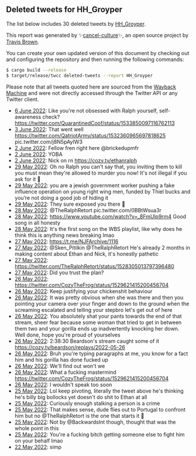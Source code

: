 ## Deleted tweets for HH_Groyper

The list below includes 30 deleted tweets by
[HH_Groyper](https://twitter.com/HH_Groyper).



This report was generated by ✨[cancel-culture](https://github.com/travisbrown/cancel-culture)✨,
an open source project by [Travis Brown](https://twitter.com/travisbrown).

You can create your own updated version of this document by checking out and configuring the
repository and then running the following commands:

```bash
$ cargo build --release
$ target/release/twcc deleted-tweets --report HH_Groyper
```

Please note that all tweets quoted here are sourced from the
[Wayback Machine](https://web.archive.org) and were not directly accessed through the Twitter API or
any Twitter client.

* [ 6 June 2022](https://web.archive.org/web/20220606165626/https://twitter.com/HH_Groyper/status/1533855257712902146): Like you're not obsessed with Ralph yourself, self-awareness check? https://twitter.com/QuarantinedCoof/status/1533850097116762113 <!--1533855257712902146-->
* [ 3 June 2022](https://web.archive.org/web/20220603102913/https://twitter.com/HH_Groyper/status/1532670638653153282): That went well  https://twitter.com/QatriotArmy/status/1532360965697818625  pic.twitter.com/j8N5pAyIW3 <!--1532670638653153282-->
* [ 2 June 2022](https://web.archive.org/web/20220602205716/https://twitter.com/HH_Groyper/status/1532466245404135425): Fellow fren right here  @brickedupmfr <!--1532466245404135425-->
* [ 2 June 2022](https://web.archive.org/web/20220602204309/https://twitter.com/HH_Groyper/status/1532462705541537795): YOBA <!--1532462705541537795-->
* [ 2 June 2022](https://web.archive.org/web/20220602182443/https://twitter.com/HH_Groyper/status/1532427899357253632): Nick on rn https://cozy.tv/ethanralph <!--1532427899357253632-->
* [29 May 2022](https://web.archive.org/web/20220529190832/https://twitter.com/HH_Groyper/status/1530989235540529153): Oh no Ralph you can't say that, you inviting them to kill you must mean they're allowed to murder you now! It's not illegal if you ask for it 🥴 <!--1530989235540529153-->
* [29 May 2022](https://web.archive.org/web/20220529185743/https://twitter.com/HH_Groyper/status/1530986720845520897): you are a jewish government worker pushing a fake influence operation on young right wing men, funded by Thiel bucks and you’re not doing a good job of hiding it <!--1530986720845520897-->
* [29 May 2022](https://web.archive.org/web/20220529154513/https://twitter.com/HH_Groyper/status/1530938081678860288): They sure exposed you there 🥴 <!--1530938081678860288-->
* [28 May 2022](https://web.archive.org/web/20220528182641/https://twitter.com/HH_Groyper/status/1530616499848749060): @TheRalphRetort  pic.twitter.com/0BBtWsua3r <!--1530616499848749060-->
* [28 May 2022](https://web.archive.org/web/20220528165145/https://twitter.com/HH_Groyper/status/1530592632191258624): https://www.youtube.com/watch?v=_8FmUlp9rm4  Good song in all honesty <!--1530592632191258624-->
* [28 May 2022](https://web.archive.org/web/20220528163834/https://twitter.com/HH_Groyper/status/1530589195177189377): It's the first song on the WBS playlist, like why does he think this is anything news breaking lmao <!--1530589195177189377-->
* [27 May 2022](https://web.archive.org/web/20220527201658/https://twitter.com/HH_Groyper/status/1530281810646732806): https://t.me/NJFArchive/1116 <!--1530281810646732806-->
* [27 May 2022](https://web.archive.org/web/20220527195732/https://twitter.com/HH_Groyper/status/1530277042071162880): @Sken_Pitilkin @TheRalphRetort He's already 2 months in making content about Ethan and Nick, it's honestly pathetic <!--1530277042071162880-->
* [27 May 2022](https://web.archive.org/web/20220527193026/https://twitter.com/HH_Groyper/status/1530270079480373251): https://twitter.com/TheRalphRetort/status/1528305013797396480 <!--1530270079480373251-->
* [27 May 2022](https://web.archive.org/web/20220527020934/https://twitter.com/HH_Groyper/status/1530008201491513348): Did you trust the plan? <!--1530008201491513348-->
* [26 May 2022](https://web.archive.org/web/20220526162756/https://twitter.com/HH_Groyper/status/1529861689318981632): https://twitter.com/CozyTheFrog/status/1529621415200456704 <!--1529861689318981632-->
* [26 May 2022](https://web.archive.org/web/20220526152142/https://twitter.com/HH_Groyper/status/1529840580326572032): Keep justifying your chickenshit behaviour <!--1529840580326572032-->
* [26 May 2022](https://web.archive.org/web/20220526150538/https://twitter.com/HH_Groyper/status/1529839643906146308): It was pretty obvious when she was there and then you pointing your camera over your finger and down to the ground when the screaming escalated and telling your stepbro let's get out of here <!--1529839643906146308-->
* [26 May 2022](https://web.archive.org/web/20220526145537/https://twitter.com/HH_Groyper/status/1529838441214746624): You absolutely shat your pants towards the end of that stream, sheer fear because some woman that tried to get in between them two and your gorilla ends up inadvertently knocking her down. Well done, hope you're proud of yourselves <!--1529838441214746624-->
* [26 May 2022](https://web.archive.org/web/20220526135051/https://twitter.com/HH_Groyper/status/1529822229910810629): 2:38:30 Beardson's stream caught some of it https://cozy.tv/beardson/replays/2022-05-26 <!--1529822229910810629-->
* [26 May 2022](https://web.archive.org/web/20220526015704/https://twitter.com/HH_Groyper/status/1529641487222378496): Bruh you're typing paragraphs at me, you know for a fact him and his gorilla has done fucked up <!--1529641487222378496-->
* [26 May 2022](https://web.archive.org/web/20220526015028/https://twitter.com/HH_Groyper/status/1529640889634668545): We'll find out won't we <!--1529640889634668545-->
* [26 May 2022](https://web.archive.org/web/20220526014738/https://twitter.com/HH_Groyper/status/1529640249877479427): What a fucking mastermind https://twitter.com/CozyTheFrog/status/1529621415200456704 <!--1529640249877479427-->
* [26 May 2022](https://web.archive.org/web/20220526013621/https://twitter.com/HH_Groyper/status/1529637249113022465): I wouldn't speak too soon <!--1529637249113022465-->
* [25 May 2022](https://web.archive.org/web/20220525182457/https://twitter.com/HH_Groyper/status/1529528868587151365): Lol keep pivoting, literally the tweet above he's thinking he's billy big bollocks yet doesn't do shit to Ethan at all <!--1529528868587151365-->
* [25 May 2022](https://web.archive.org/web/20220525175133/https://twitter.com/HH_Groyper/status/1529520453072699394): Curiously enough stalking a person is a crime <!--1529520453072699394-->
* [25 May 2022](https://web.archive.org/web/20220525174147/https://twitter.com/HH_Groyper/status/1529517992752594946): That makes sense, dude flies out to Portugal to confront him but no  @TheRalphRetort  is the one that starts it 🥴 <!--1529517992752594946-->
* [25 May 2022](https://web.archive.org/web/20220525173522/https://twitter.com/HH_Groyper/status/1529516300145393665): Not by  @BackwardsInt  though, thought that was the whole point in this <!--1529516300145393665-->
* [25 May 2022](https://web.archive.org/web/20220525173522/https://twitter.com/HH_Groyper/status/1529516300145393665): You're a fucking bitch getting someone else to fight him on your behalf lmao <!--1529513859224162305-->
* [22 May 2022](https://web.archive.org/web/20220522023520/https://twitter.com/HH_Groyper/status/1528202589040427011): simp <!--1528202589040427011-->

